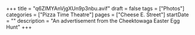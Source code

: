 +++
title = "q6ZIMYAnVjgXUn9p3nbu.avif"
draft = false
tags = ["Photos"]
categories = ["Pizza Time Theatre"]
pages = ["Cheese E. Street"]
startDate = ""
description = "An advertisement from the Cheektowaga Easter Egg Hunt"
+++
